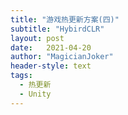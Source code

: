 ```yaml
---
title: "游戏热更新方案(四)"
subtitle: "HybirdCLR"
layout: post
date:   2021-04-20
author: "MagicianJoker"
header-style: text
tags:
  - 热更新
  - Unity
---
```


